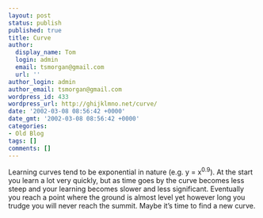 ```yaml
---
layout: post
status: publish
published: true
title: Curve
author:
  display_name: Tom
  login: admin
  email: tsmorgan@gmail.com
  url: ''
author_login: admin
author_email: tsmorgan@gmail.com
wordpress_id: 433
wordpress_url: http://ghijklmno.net/curve/
date: '2002-03-08 08:56:42 +0000'
date_gmt: '2002-03-08 08:56:42 +0000'
categories:
- Old Blog
tags: []
comments: []
---
```

<p>Learning curves tend to be exponential in nature (e.g. y = x<sup>0.9</sup>). At the start you learn a lot very quickly, but as time goes by the curve becomes less steep and your learning becomes slower and less significant. Eventually you reach a point where the ground is almost level yet however long you trudge you will never reach the summit. Maybe it&#8217;s time to find a new curve.</p>

